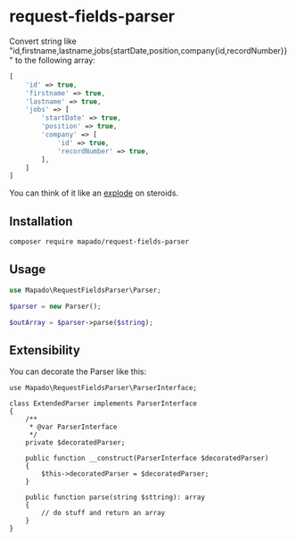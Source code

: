 # request-fields-parser

Convert string like "id,firstname,lastname,jobs{startDate,position,company{id,recordNumber}}" to the following array:
```php
[
    'id' => true,
    'firstname' => true,
    'lastname' => true,
    'jobs' => [
        'startDate' => true,
        'position' => true,
        'company' => [
            'id' => true,
            'recordNumber' => true,
        ],
    ]
]
```

You can think of it like an [explode](https://php.net/explode) on steroids.

## Installation

```sh
composer require mapado/request-fields-parser
```


## Usage

```php
use Mapado\RequestFieldsParser\Parser;

$parser = new Parser();

$outArray = $parser->parse($string);
```

## Extensibility

You can decorate the Parser like this:

```
use Mapado\RequestFieldsParser\ParserInterface;

class ExtendedParser implements ParserInterface
{
    /**
     * @var ParserInterface
     */
    private $decoratedParser;

    public function __construct(ParserInterface $decoratedParser)
    {
        $this->decoratedParser = $decoratedParser;
    }

    public function parse(string $sttring): array
    {
        // do stuff and return an array
    }
}
```
